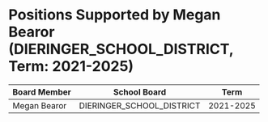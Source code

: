 # Positions Supported by Megan Bearor (DIERINGER_SCHOOL_DISTRICT, Term: 2021-2025)

| Board Member | School Board | Term |
|--------------|--------------|------|
| Megan Bearor | DIERINGER_SCHOOL_DISTRICT | 2021-2025 |

